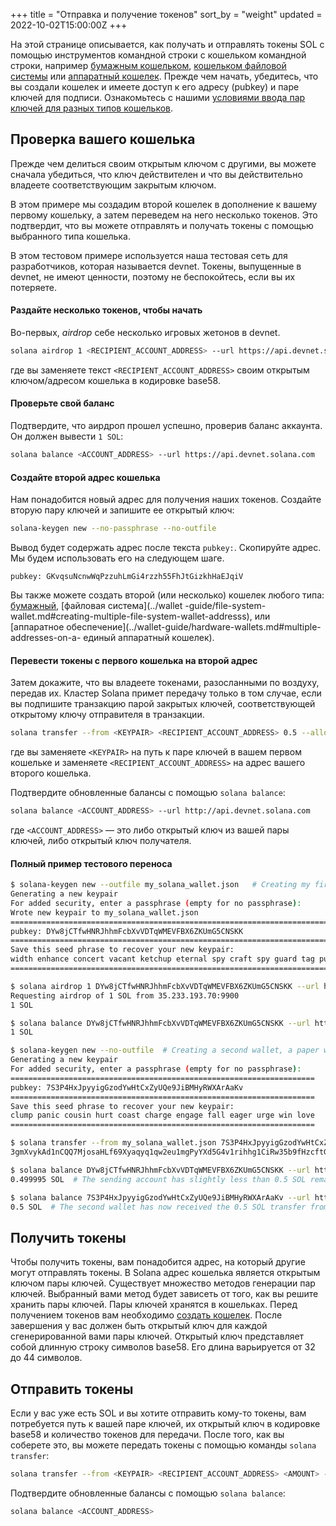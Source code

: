 +++
title = "Отправка и получение токенов"
sort_by = "weight"
updated = 2022-10-02T15:00:00Z
+++

На этой странице описывается, как получать и отправлять токены SOL с помощью инструментов командной строки с кошельком командной строки, например [бумажным кошельком](../wallet-guide/paper-wallet/), [кошельком файловой системы](../wallet-guide/file-system-wallet/) или [аппаратный кошелек](../wallet-guide/hardware-wallets/). Прежде чем начать, убедитесь, что вы создали кошелек и имеете доступ к его адресу (pubkey) и паре ключей для подписи. Ознакомьтесь с нашими [условиями ввода пар ключей для разных типов кошельков](../cli/conventions.md#keypair-conventions).

## Проверка вашего кошелька

Прежде чем делиться своим открытым ключом с другими, вы можете сначала убедиться, что ключ действителен и что вы действительно владеете соответствующим закрытым ключом.

В этом примере мы создадим второй кошелек в дополнение к вашему первому кошельку, а затем переведем на него несколько токенов. Это подтвердит, что вы можете отправлять и получать токены с помощью выбранного типа кошелька.

В этом тестовом примере используется наша тестовая сеть для разработчиков, которая называется devnet. Токены, выпущенные в devnet, не имеют ценности, поэтому не беспокойтесь, если вы их потеряете.

#### Раздайте несколько токенов, чтобы начать

Во-первых, _airdrop_ себе несколько игровых жетонов в devnet.

```bash
solana airdrop 1 <RECIPIENT_ACCOUNT_ADDRESS> --url https://api.devnet.solana.com
```

где вы заменяете текст `<RECIPIENT_ACCOUNT_ADDRESS>` своим открытым ключом/адресом кошелька в кодировке base58.

#### Проверьте свой баланс

Подтвердите, что аирдроп прошел успешно, проверив баланс аккаунта. Он должен вывести `1 SOL`:

```bash
solana balance <ACCOUNT_ADDRESS> --url https://api.devnet.solana.com
```

#### Создайте второй адрес кошелька

Нам понадобится новый адрес для получения наших токенов. Создайте вторую пару ключей и запишите ее открытый ключ:

```bash
solana-keygen new --no-passphrase --no-outfile
```

Вывод будет содержать адрес после текста `pubkey:`. Скопируйте адрес. Мы будем использовать его на следующем шаге.

```
pubkey: GKvqsuNcnwWqPzzuhLmGi4rzzh55FhJtGizkhHaEJqiV
```

Вы также можете создать второй (или несколько) кошелек любого типа: [бумажный](../wallet-guide/paper-wallet#creating-multiple-paper-wallet-address), [файловая система](../wallet -guide/file-system-wallet.md#creating-multiple-file-system-wallet-addresss), или [аппаратное обеспечение](../wallet-guide/hardware-wallets.md#multiple-addresses-on-a- единый аппаратный кошелек).

#### Перевести токены с первого кошелька на второй адрес

Затем докажите, что вы владеете токенами, разосланными по воздуху, передав их. Кластер Solana примет передачу только в том случае, если вы подпишите транзакцию парой закрытых ключей, соответствующей открытому ключу отправителя в транзакции.

```bash
solana transfer --from <KEYPAIR> <RECIPIENT_ACCOUNT_ADDRESS> 0.5 --allow-unfunded-recipient --url https://api.devnet.solana.com --fee-payer <KEYPAIR>
```

где вы заменяете `<KEYPAIR>` на путь к паре ключей в вашем первом кошельке и заменяете `<RECIPIENT_ACCOUNT_ADDRESS>` на адрес вашего второго кошелька.

Подтвердите обновленные балансы с помощью `solana balance`:

```bash
solana balance <ACCOUNT_ADDRESS> --url http://api.devnet.solana.com
```

где `<ACCOUNT_ADDRESS>` — это либо открытый ключ из вашей пары ключей, либо открытый ключ получателя.

#### Полный пример тестового переноса

```bash
$ solana-keygen new --outfile my_solana_wallet.json   # Creating my first wallet, a file system wallet
Generating a new keypair
For added security, enter a passphrase (empty for no passphrase):
Wrote new keypair to my_solana_wallet.json
==========================================================================
pubkey: DYw8jCTfwHNRJhhmFcbXvVDTqWMEVFBX6ZKUmG5CNSKK                          # Here is the address of the first wallet
==========================================================================
Save this seed phrase to recover your new keypair:
width enhance concert vacant ketchup eternal spy craft spy guard tag punch    # If this was a real wallet, never share these words on the internet like this!
==========================================================================

$ solana airdrop 1 DYw8jCTfwHNRJhhmFcbXvVDTqWMEVFBX6ZKUmG5CNSKK --url https://api.devnet.solana.com  # Airdropping 1 SOL to my wallet's address/pubkey
Requesting airdrop of 1 SOL from 35.233.193.70:9900
1 SOL

$ solana balance DYw8jCTfwHNRJhhmFcbXvVDTqWMEVFBX6ZKUmG5CNSKK --url https://api.devnet.solana.com # Check the address's balance
1 SOL

$ solana-keygen new --no-outfile  # Creating a second wallet, a paper wallet
Generating a new keypair
For added security, enter a passphrase (empty for no passphrase):
====================================================================
pubkey: 7S3P4HxJpyyigGzodYwHtCxZyUQe9JiBMHyRWXArAaKv                   # Here is the address of the second, paper, wallet.
====================================================================
Save this seed phrase to recover your new keypair:
clump panic cousin hurt coast charge engage fall eager urge win love   # If this was a real wallet, never share these words on the internet like this!
====================================================================

$ solana transfer --from my_solana_wallet.json 7S3P4HxJpyyigGzodYwHtCxZyUQe9JiBMHyRWXArAaKv 0.5 --allow-unfunded-recipient --url https://api.devnet.solana.com --fee-payer my_solana_wallet.json  # Transferring tokens to the public address of the paper wallet
3gmXvykAd1nCQQ7MjosaHLf69Xyaqyq1qw2eu1mgPyYXd5G4v1rihhg1CiRw35b9fHzcftGKKEu4mbUeXY2pEX2z  # This is the transaction signature

$ solana balance DYw8jCTfwHNRJhhmFcbXvVDTqWMEVFBX6ZKUmG5CNSKK --url https://api.devnet.solana.com
0.499995 SOL  # The sending account has slightly less than 0.5 SOL remaining due to the 0.000005 SOL transaction fee payment

$ solana balance 7S3P4HxJpyyigGzodYwHtCxZyUQe9JiBMHyRWXArAaKv --url https://api.devnet.solana.com
0.5 SOL  # The second wallet has now received the 0.5 SOL transfer from the first wallet
```

## Получить токены

Чтобы получить токены, вам понадобится адрес, на который другие могут отправлять токены. В Solana адрес кошелька является открытым ключом пары ключей. Существует множество методов генерации пар ключей. Выбранный вами метод будет зависеть от того, как вы решите хранить пары ключей. Пары ключей хранятся в кошельках. Перед получением токенов вам необходимо [создать кошелек](../wallet-guide/cli/). После завершения у вас должен быть открытый ключ для каждой сгенерированной вами пары ключей. Открытый ключ представляет собой длинную строку символов base58. Его длина варьируется от 32 до 44 символов.

## Отправить токены

Если у вас уже есть SOL и вы хотите отправить кому-то токены, вам потребуется путь к вашей паре ключей, их открытый ключ в кодировке base58 и количество токенов для передачи. После того, как вы соберете это, вы можете передать токены с помощью команды `solana transfer`:

```bash
solana transfer --from <KEYPAIR> <RECIPIENT_ACCOUNT_ADDRESS> <AMOUNT> --fee-payer <KEYPAIR>
```

Подтвердите обновленные балансы с помощью `solana balance`:

```bash
solana balance <ACCOUNT_ADDRESS>
```
